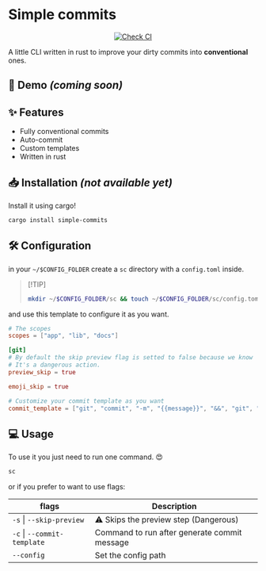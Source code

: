 # Simple commits

<div align="center">

[![Check CI](https://github.com/romancitodev/simple-commits/actions/workflows/checks.yml/badge.svg?branch=main)](https://github.com/romancitodev/simple-commits/actions/workflows/checks.yml)

</div>

A little CLI written in rust to improve your dirty commits into **conventional** ones.
## 👀 Demo _(coming soon)_


## ✨ Features

- Fully conventional commits
- Auto-commit
- Custom templates
- Written in rust


## 📥 Installation _(not available yet)_

Install it using cargo!

```bash
cargo install simple-commits
```

    
## 🛠 Configuration

in your `~/$CONFIG_FOLDER` create a `sc` directory with a `config.toml` inside.

>   [!TIP]
>   ```bash
>   mkdir ~/$CONFIG_FOLDER/sc && touch ~/$CONFIG_FOLDER/sc/config.toml
>   ```

and use this template to configure it as you want.

```toml
# The scopes
scopes = ["app", "lib", "docs"]

[git]
# By default the skip preview flag is setted to false because we know
# It's a dangerous action.
preview_skip = true

emoji_skip = true

# Customize your commit template as you want
commit_template = ["git", "commit", "-m", "{{message}}", "&&", "git", "push"]
```
## 💻 Usage

To use it you just need to run one command. 😍

```bash
sc
```

or if you prefer to want to use flags:

| flags | Description |
| ----- | ----------- |
| `-s` \| `--skip-preview` | ⚠️ Skips the preview step (Dangerous) |
| `-c` \| `--commit-template` | Command to run after generate commit message |
| `--config` | Set the config path |
